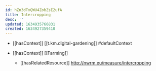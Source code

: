 ```yaml
---
id: hZn3dTxQWU4ZobZsE2ufA
title: Intercropping
desc: ''
updated: 1634935766831
created: 1634927359410
---
```


- [[hasContext]] [[t.km.digital-gardening]] #defaultContext

- [[hasContext]] [[Farming]]
  - [[hasRelatedResource]] http://nwrm.eu/measure/intercropping